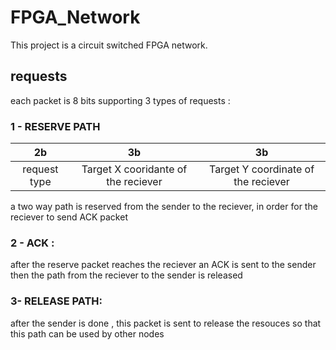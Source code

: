 # FPGA_Network
This project is a circuit switched FPGA network.
## requests
each packet is 8 bits supporting 3 types of requests :
### 1 - RESERVE PATH
| 2b           | 3b                                  | 3b                                 
| :---:   | :---: | :---: |
| request type | Target X cooridante of the reciever | Target Y coordinate of the reciever
a two way path is reserved from the sender to the reciever, in order for the reciever to send ACK packet
### 2 - ACK :
after the reserve packet reaches the reciever an ACK is sent to the sender then the path from the reciever to the sender is released
### 3- RELEASE PATH:
after the sender is done , this packet is sent to release the resouces so that this path can be used by other nodes

